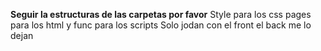 **Seguir la estructuras de las carpetas por favor**
Style para los css
pages para los html
y func para los scripts 
Solo jodan con el front el back me lo dejan

